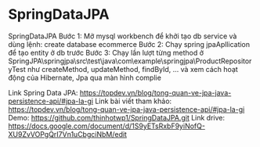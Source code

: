 # SpringDataJPA

SpringDataJPA
Bước 1: Mở mysql workbench để khởi tạo db service và dùng lệnh: create database ecommerce
Bước 2: Chạy spring jpaApllication để tạo entity ở db trước 
Bước 3: Chạy lần lượt từng method ở SpringJPA\springjpa\src\test\java\com\example\springjpa\ProductRepositoryTest như createMethod, updateMethod, findById, … và xem cách hoạt động của Hibernate, Jpa qua màn hình complie 



Link Spring Data JPA: https://topdev.vn/blog/tong-quan-ve-jpa-java-persistence-api/#jpa-la-gi
Link bài viết tham khảo: https://topdev.vn/blog/tong-quan-ve-jpa-java-persistence-api/#jpa-la-gi
Demo: https://github.com/thinhotwp1/SpringDataJPA.git
Link drive: https://docs.google.com/document/d/1S9yETsRxbF9yiNofQ-XU9ZvVOPgQrI7Vn1uCbgciNbM/edit
